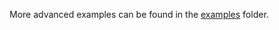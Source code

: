 More advanced examples can be found in the [examples](https://github.com/iotaledger/wallet.rs/tree/develop/wallet/bindings/python/examples) folder.
